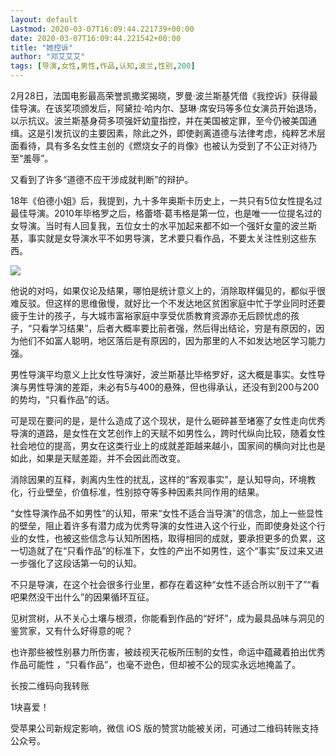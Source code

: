 ```yaml
---
layout: default
Lastmod: 2020-03-07T16:09:44.221739+00:00
date: 2020-03-07T16:09:44.221542+00:00
title: "她控诉"
author: "邓艾艾艾"
tags: [导演,女性,男性,作品,认知,波兰,性别,200]
---
```


  

  

  

  

  

  

  

2月28日，法国电影最高荣誉凯撒奖揭晓，罗曼·波兰斯基凭借《我控诉》获得最佳导演。在该奖项颁发后，阿黛拉·哈内尔、瑟琳·席安玛等多位女演员开始退场，以示抗议。波兰斯基身荷多项强奸幼童指控，并在美国被定罪，至今仍被美国通缉。这是引发抗议的主要因素，除此之外，即使剥离道德与法律考虑，纯粹艺术层面看待，具有多名女性主创的《燃烧女子的肖像》也被认为受到了不公正对待乃至“羞辱”。

  

又看到了许多“道德不应干涉成就判断”的辩护。  

  

18年《伯德小姐》后，我提到，九十多年奥斯卡历史上，一共只有5位女性提名过最佳导演。2010年毕格罗之后，格蕾塔·葛韦格是第一位，也是唯一一位提名过的女导演。当时有人回复我，五位女士的水平加起来都不如一个强奸女童的波兰斯基，事实就是女导演水平不如男导演，艺术要只看作品，不要太关注性别这些东西。  

![](https://images.weserv.nl/?url=https%3A//mmbiz.qpic.cn/sz_mmbiz_jpg/ibMicKzGQHIbJ147ZFibjrSN7Otjx6XC6cyzTjyWXyozhTzD03DAByZjpv0AdMicg4Muo29vBb71SjDtExic6iateudw/640%3Fwx_fmt%3Djpeg)

他说的对吗，如果仅论及结果，哪怕是统计意义上的，消除取样偏见的，都似乎很难反驳。但这样的思维傲慢，就好比一个不发达地区贫困家庭中忙于学业同时还要疲于生计的孩子，与大城市富裕家庭中享受优质教育资源亦无后顾忧虑的孩子，“只看学习结果”，后者大概率要比前者强，然后得出结论，穷是有原因的，因为他们不如富人聪明，地区落后是有原因的，因为那里的人不如发达地区学习能力强。

男性导演平均意义上比女性导演好，波兰斯基比毕格罗好，这大概是事实。女性导演与男性导演的差距，未必有5与400的悬殊，但也得承认，还没有到200与200的势均，“只看作品”的话。

可是现在要问的是，是什么造成了这个现状，是什么砸碎甚至堵塞了女性走向优秀导演的道路，是女性在文艺创作上的天赋不如男性么，跨时代纵向比较，随着女性社会地位的提高，男女在这类行业上的成就差距越来越小，国家间的横向对比也是如此，如果是天赋差距，并不会因此而改变。

消除因果的互释，剥离内生性的扰乱，这样的“客观事实”，是认知导向，环境教化，行业壁垒，价值标准，性别掠夺等多种因素共同作用的结果。

“女性导演作品不如男性”的认知，带来“女性不适合当导演”的信念，加上一些显性的壁垒，阻止着许多有潜力成为优秀导演的女性进入这个行业，而即使身处这个行业的女性，也被这些信念与认知所困梏，取得相同的成就，要承担更多的负累，这一切造就了在“只看作品”的标准下，女性的产出不如男性，这个“事实”反过来又进一步强化了这段话第一句的认知。

不只是导演，在这个社会很多行业里，都存在着这种“女性不适合所以别干了”“看吧果然没干出什么”的因果循环互征。

见树赏树，从不关心土壤与根须，你能看到作品的“好坏”，成为最具品味与洞见的鉴赏家，又有什么好得意的呢？

  

也许那些被性别暴力所伤害，被歧视天花板所压制的女性，命运中蕴藏着拍出优秀作品可能性 ，“只看作品”，也毫不逊色，但却被不公的现实永远地掩盖了。

长按二维码向我转账

1块喜爱！

受苹果公司新规定影响，微信 iOS 版的赞赏功能被关闭，可通过二维码转账支持公众号。

